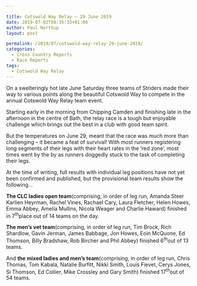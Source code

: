 ```yaml
---

title: Cotswold Way Relay – 29 June 2019
date: 2019-07-02T08:35:33+01:00
author: Paul Northup
layout: post

permalink: /2019/07/cotswold-way-relay-29-june-2019/
categories:
  - Cross Country Reports
  - Race Reports
tags:
  - Cotswold Way Relay
---
```

 

On a swelteringly hot late June Saturday three teams of Striders made their way to various points along the beautiful Cotswold Way to compete in the annual Cotswold Way Relay team event.

Starting early in the morning from Chipping Camden and finishing late in the afternoon in the centre of Bath, the relay race is a tough but enjoyable challenge which brings out the best in a club with good team spirit.

But the temperatures on June 29, meant that the race was much more than challenging – it became a feat of survival! With most runners registering long segments of their legs with their heart rates in the ‘red zone’, most times went by the by as runners doggedly stuck to the task of completing their legs.

At the time of writing, full results with individual leg positions have not yet been confirmed and published, but the provisional team results show the following…

**The CLC ladies open team**(comprising, in order of leg run,&nbsp;Amanda Steer Karlien Heyrman, Rachel Vines, Rachael Cary, Laura Fletcher, Helen Howes, Emma Abbey, Amelia Mullins, Nicola Weager and Charlie Haward)&nbsp;finished in 7<sup>th</sup>place out of 14 teams on the day.

**The men’s vet team**(comprising, in order of leg run, Tim Brock, Rich Shardlow, Gavin Jerman, James Babbage, Jon Howes, Eoin McQuone, Ed Thomson, Billy Bradshaw, Rob Bircher and Phil Abbey) finished 6<sup>th</sup>out of 13 teams.

And&nbsp;**the mixed ladies and men’s team**(comprising, in order of leg run, Chris Thomas, Tom Kabala, Natalie Burfitt, Nikki Smith, Louis Fievet, Cerys Jones, Si Thomson, Ed Collier, Mike Crossley and Gary Smith) finished 17<sup>th</sup>out of 54 teams.